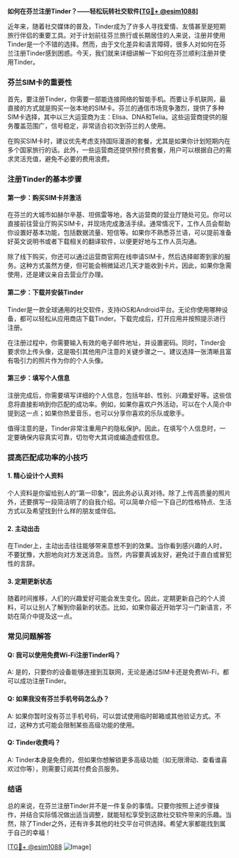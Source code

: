 **如何在芬兰注册Tinder？——轻松玩转社交软件[[TG💪+ @esim1088](https://t.me/s/esim1088)]**

近年来，随着社交媒体的普及，Tinder成为了许多人寻找爱情、友情甚至是短期旅行伴侣的重要工具。对于计划前往芬兰旅行或长期居住的人来说，注册并使用Tinder是一个不错的选择。然而，由于文化差异和语言障碍，很多人对如何在芬兰注册Tinder感到困惑。今天，我们就来详细讲解一下如何在芬兰顺利注册并使用Tinder。

### 芬兰SIM卡的重要性

首先，要注册Tinder，你需要一部能连接网络的智能手机。而要让手机联网，最直接的方式就是购买一张本地的SIM卡。芬兰的通信市场竞争激烈，提供了多种SIM卡选择，其中以三大运营商为主：Elisa、DNA和Telia。这些运营商提供的服务覆盖范围广，信号稳定，非常适合初次到芬兰的人使用。

在购买SIM卡时，建议优先考虑支持国际漫游的套餐，尤其是如果你计划短期内在多个国家旅行的话。此外，一些运营商还提供预付费套餐，用户可以根据自己的需求灵活充值，避免不必要的费用浪费。

### 注册Tinder的基本步骤

#### 第一步：购买SIM卡并激活

在芬兰的大城市如赫尔辛基、坦佩雷等地，各大运营商的营业厅随处可见。你可以直接前往营业厅购买SIM卡，并现场完成激活手续。通常情况下，工作人员会帮助你设置好基本功能，包括数据流量、短信等。如果你不熟悉芬兰语，可以提前准备好英文说明书或者下载相关的翻译软件，以便更好地与工作人员沟通。

除了线下购买，你还可以通过运营商官网在线申请SIM卡，然后选择邮寄到家的服务。这种方式虽然方便，但可能会稍微延迟几天才能收到卡片。因此，如果你急需使用，还是建议亲自去营业厅办理。

#### 第二步：下载并安装Tinder

Tinder是一款全球通用的社交软件，支持iOS和Android平台。无论你使用哪种设备，都可以轻松从应用商店下载Tinder。下载完成后，打开应用并按照提示进行注册。

在注册过程中，你需要输入有效的电子邮件地址，并设置密码。同时，Tinder会要求你上传头像，这是吸引其他用户注意的关键步骤之一。建议选择一张清晰且富有吸引力的照片作为你的个人头像。

#### 第三步：填写个人信息

注册完成后，你需要填写详细的个人信息，包括年龄、性别、兴趣爱好等。这些信息将直接影响到你匹配的成功率。例如，如果你喜欢户外活动，可以在个人简介中提到这一点；如果你热爱音乐，也可以分享你喜欢的乐队或歌手。

值得注意的是，Tinder非常注重用户的隐私保护。因此，在填写个人信息时，一定要确保内容真实可靠，切勿夸大其词或编造虚假信息。

### 提高匹配成功率的小技巧

#### 1. 精心设计个人资料

个人资料是你留给别人的“第一印象”，因此务必认真对待。除了上传高质量的照片外，还要撰写一段简洁明了的自我介绍。可以简单介绍一下自己的性格特点、生活方式以及希望找到什么样的朋友或伴侣。

#### 2. 主动出击

在Tinder上，主动出击往往能够带来意想不到的效果。当你看到感兴趣的人时，不要犹豫，大胆地向对方发送消息。当然，内容要真诚友好，避免过于直白或冒犯性的言辞。

#### 3. 定期更新状态

随着时间推移，人们的兴趣爱好可能会发生变化。因此，定期更新自己的个人资料，可以让别人了解到你最新的状态。比如，如果你最近开始学习一门新语言，不妨在简介中提及这一点。

### 常见问题解答

#### Q: 我可以使用免费Wi-Fi注册Tinder吗？
A: 是的，只要你的设备能够连接到互联网，无论是通过SIM卡还是免费Wi-Fi，都可以成功注册Tinder。

#### Q: 如果我没有芬兰手机号码怎么办？
A: 如果你暂时没有芬兰手机号码，可以尝试使用临时邮箱或其他验证方式。不过，这种方式可能会限制某些高级功能的使用。

#### Q: Tinder收费吗？
A: Tinder本身是免费的，但如果你想解锁更多高级功能（如无限滑动、查看谁喜欢过你等），则需要订阅其付费会员服务。

### 结语

总的来说，在芬兰注册Tinder并不是一件复杂的事情。只要你按照上述步骤操作，并结合实际情况做出适当调整，就能轻松享受到这款社交软件带来的乐趣。当然，除了Tinder之外，还有许多其他的社交平台可供选择。希望大家都能找到属于自己的幸福！

[[TG💪+ @esim1088](https://t.me/s/esim1088) ![Image](https://i.postimg.cc/4NQfJmqS/Snipaste-2025-05-13-00-14-12.png)]